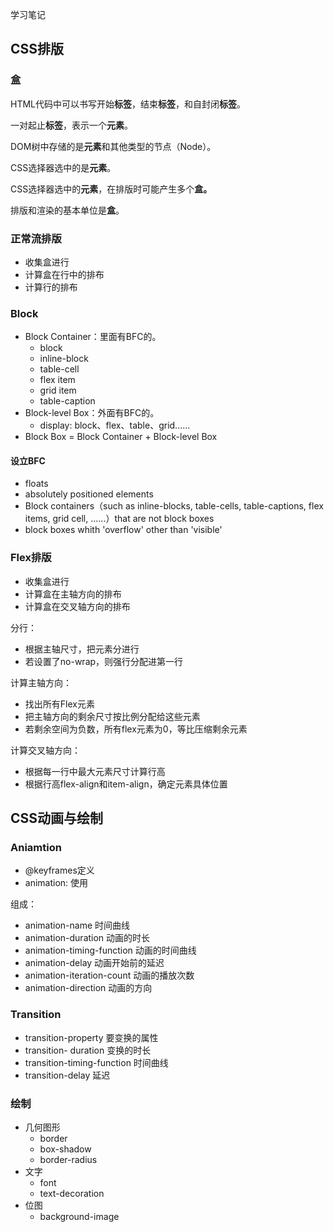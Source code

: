 学习笔记



## CSS排版

### 盒

HTML代码中可以书写开始**标签**，结束**标签**，和自封闭**标签**。

一对起止**标签**，表示一个**元素**。

DOM树中存储的是**元素**和其他类型的节点（Node）。

CSS选择器选中的是**元素**。

CSS选择器选中的**元素**，在排版时可能产生多个**盒。**

排版和渲染的基本单位是**盒**。



### 正常流排版

- 收集盒进行
- 计算盒在行中的排布
- 计算行的排布



### Block

- Block Container：里面有BFC的。
  - block
  - inline-block
  - table-cell
  - flex item
  - grid item
  - table-caption
- Block-level Box：外面有BFC的。
  - display: block、flex、table、grid......
- Block Box = Block Container + Block-level Box



#### 设立BFC

- floats
- absolutely positioned elements
- Block containers（such as inline-blocks, table-cells,  table-captions, flex items, grid cell, ......）that are not block boxes
- block boxes whith 'overflow' other than 'visible'



### Flex排版

- 收集盒进行
- 计算盒在主轴方向的排布
- 计算盒在交叉轴方向的排布



分行：

- 根据主轴尺寸，把元素分进行
- 若设置了no-wrap，则强行分配进第一行

计算主轴方向：

- 找出所有Flex元素
- 把主轴方向的剩余尺寸按比例分配给这些元素
- 若剩余空间为负数，所有flex元素为0，等比压缩剩余元素

计算交叉轴方向：

- 根据每一行中最大元素尺寸计算行高
- 根据行高flex-align和item-align，确定元素具体位置





## CSS动画与绘制

### Aniamtion

- @keyframes定义
- animation: 使用

组成：

- animation-name 时间曲线
- animation-duration 动画的时长
- animation-timing-function 动画的时间曲线
- animation-delay 动画开始前的延迟
- animation-iteration-count 动画的播放次数
- animation-direction 动画的方向



### Transition

- transition-property 要变换的属性
- transition- duration 变换的时长
- transition-timing-function 时间曲线
- transition-delay 延迟



### 绘制

- 几何图形
  - border
  - box-shadow
  - border-radius
- 文字
  - font
  - text-decoration
- 位图
  - background-image

